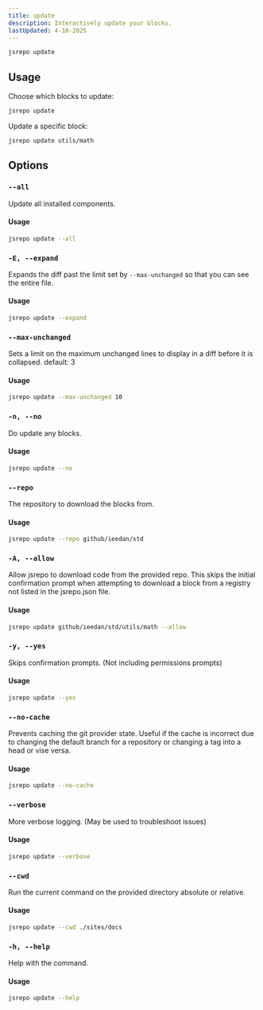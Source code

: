 ```yaml
---
title: update
description: Interactively update your blocks.
lastUpdated: 4-10-2025
---
```


```sh
jsrepo update
```

## Usage

Choose which blocks to update:

```sh
jsrepo update
```

Update a specific block:

```sh
jsrepo update utils/math
```

## Options

### `--all`

Update all installed components.

#### Usage

```sh
jsrepo update --all
```

### `-E, --expand`

Expands the diff past the limit set by `--max-unchanged` so that you can see the entire file.

#### Usage

```sh
jsrepo update --expand
```

### `--max-unchanged`

Sets a limit on the maximum unchanged lines to display in a diff before it is collapsed. default: 3

#### Usage

```sh
jsrepo update --max-unchanged 10
```

### `-n, --no`

Do update any blocks.

#### Usage

```sh
jsrepo update --no
```

### `--repo`

The repository to download the blocks from.

#### Usage

```sh
jsrepo update --repo github/ieedan/std
```

### `-A, --allow`

Allow jsrepo to download code from the provided repo. This skips the initial confirmation prompt when attempting to download a block from a registry not listed in the jsrepo.json file.

#### Usage

```sh
jsrepo update github/ieedan/std/utils/math --allow
```

### `-y, --yes`

Skips confirmation prompts. (Not including permissions prompts)

#### Usage

```sh
jsrepo update --yes
```

### `--no-cache`

Prevents caching the git provider state. Useful if the cache is incorrect due to changing the default branch for a repository or changing a tag into a head or vise versa.

#### Usage

```sh
jsrepo update --no-cache
```

### `--verbose`

More verbose logging. (May be used to troubleshoot issues)

#### Usage

```sh
jsrepo update --verbose
```

### `--cwd`

Run the current command on the provided directory absolute or relative.

#### Usage

```sh
jsrepo update --cwd ./sites/docs
```

### `-h, --help`

Help with the command.

#### Usage

```sh
jsrepo update --help
```
